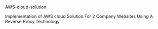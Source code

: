 AWS-cloud-solution

Implementation of AWS cloud Solution For 2 Company Websites Using A Reverse Proxy Technology